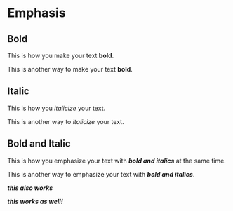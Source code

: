 # Emphasis

## Bold 

This is how you make your text **bold**. 

This is another way to make your text __bold__. 

## Italic 

This is how you *italicize* your text. 

This is another way to _italicize_ your text. 

## Bold and Italic 

This is how you emphasize your text with ***bold and
italics*** at the same time. 

This is another way to emphasize your text with ___bold 
and italics___. 

__*this also works*__

**_this works as well!_** 
